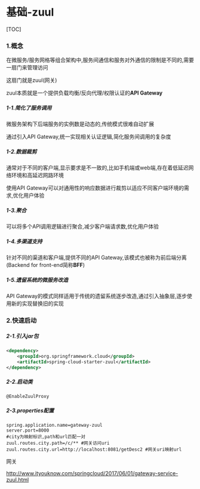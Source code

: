 # 基础-zuul

[TOC]

### 1.概念

在微服务/服务网格等组合架构中,服务间通信和服务对外通信的限制是不同的,需要一扇门来管理访问

这扇门就是zuul(网关)

zuul本质就是一个提供负载均衡/反向代理/权限认证的**API Gateway**



##### 1-1.简化了服务调用

微服务架构下后端服务的实例数是动态的,传统模式很难自动扩展

通过引入API Gateway,统一实现相关认证逻辑,简化服务间调用的复杂度



##### 1-2.数据裁剪

通常对于不同的客户端,显示要求是不一致的,比如手机端或web端,存在着低延迟网络环境和高延迟网路环境

使用API Gateway可以对通用性的响应数据进行裁剪以适应不同客户端环境的需求,优化用户体验



##### 1-3.聚合

可以将多个API调用逻辑进行聚合,减少客户端请求数,优化用户体验



##### 1-4.多渠道支持

针对不同的渠道和客户端,提供不同的API Gateway,该模式也被称为前后端分离(Backend for front-end简称**BFF**)



##### 1-5.遗留系统的微服务改造

 API Gateway的模式同样适用于传统的遗留系统逐步改造,通过引入抽象层,逐步使用新的实现替换旧的实现



### 2.快速启动

##### 2-1.引入jar包

```xml
<dependency>
	<groupId>org.springframework.cloud</groupId>
	<artifactId>spring-cloud-starter-zuul</artifactId>
</dependency>
```



##### 2-2.启动类

`@EnableZuulProxy`



##### 2-3.properties配置

```properties
spring.application.name=gateway-zuul
server.port=8000
#city为映射标识,path和url匹配一对
zuul.routes.city.path=/c/** #网关访问uri  
zuul.routes.city.url=http://localhost:8081/getDesc2 #网关uri映射url 
```



网关

http://www.ityouknow.com/springcloud/2017/06/01/gateway-service-zuul.html